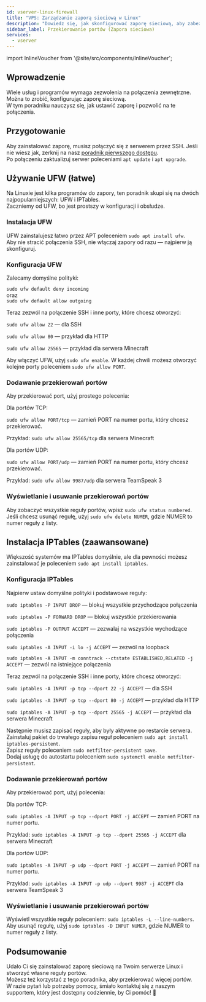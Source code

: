 ```yaml
---
id: vserver-linux-firewall
title: "VPS: Zarządzanie zaporą sieciową w Linux"
description: "Dowiedz się, jak skonfigurować zaporę sieciową, aby zabezpieczyć swój serwer i umożliwić niezbędne połączenia zewnętrzne → Sprawdź teraz"
sidebar_label: Przekierowanie portów (Zapora sieciowa)
services:
  - vserver
---
```


import InlineVoucher from '@site/src/components/InlineVoucher';

## Wprowadzenie

Wiele usług i programów wymaga zezwolenia na połączenia zewnętrzne. Można to zrobić, konfigurując zaporę sieciową.  
W tym poradniku nauczysz się, jak ustawić zaporę i pozwolić na te połączenia.

<InlineVoucher />

## Przygotowanie

Aby zainstalować zaporę, musisz połączyć się z serwerem przez SSH. Jeśli nie wiesz jak, zerknij na nasz [poradnik pierwszego dostępu](vserver-linux-ssh.md).  
Po połączeniu zaktualizuj serwer poleceniami `apt update` i `apt upgrade`.

## Używanie UFW (łatwe)

Na Linuxie jest kilka programów do zapory, ten poradnik skupi się na dwóch najpopularniejszych: UFW i IPTables.  
Zaczniemy od UFW, bo jest prostszy w konfiguracji i obsłudze.

### Instalacja UFW

UFW zainstalujesz łatwo przez APT poleceniem `sudo apt install ufw`.  
Aby nie stracić połączenia SSH, nie włączaj zapory od razu — najpierw ją skonfiguruj.

### Konfiguracja UFW

Zalecamy domyślne polityki:

`sudo ufw default deny incoming`  
oraz  
`sudo ufw default allow outgoing`

Teraz zezwól na połączenie SSH i inne porty, które chcesz otworzyć:

`sudo ufw allow 22` — dla SSH

`sudo ufw allow 80` — przykład dla HTTP

`sudo ufw allow 25565` — przykład dla serwera Minecraft


Aby włączyć UFW, użyj `sudo ufw enable`. W każdej chwili możesz otworzyć kolejne porty poleceniem `sudo ufw allow PORT`.


### Dodawanie przekierowań portów

Aby przekierować port, użyj prostego polecenia:

Dla portów TCP:

`sudo ufw allow PORT/tcp` — zamień PORT na numer portu, który chcesz przekierować.

Przykład: `sudo ufw allow 25565/tcp` dla serwera Minecraft

Dla portów UDP:

`sudo ufw allow PORT/udp` — zamień PORT na numer portu, który chcesz przekierować.

Przykład: `sudo ufw allow 9987/udp` dla serwera TeamSpeak 3

### Wyświetlanie i usuwanie przekierowań portów

Aby zobaczyć wszystkie reguły portów, wpisz `sudo ufw status numbered`.  
Jeśli chcesz usunąć regułę, użyj `sudo ufw delete NUMER`, gdzie NUMER to numer reguły z listy.

## Instalacja IPTables (zaawansowane)

Większość systemów ma IPTables domyślnie, ale dla pewności możesz zainstalować je poleceniem `sudo apt install iptables`.

### Konfiguracja IPTables

Najpierw ustaw domyślne polityki i podstawowe reguły:

`sudo iptables -P INPUT DROP` — blokuj wszystkie przychodzące połączenia

`sudo iptables -P FORWARD DROP` — blokuj wszystkie przekierowania

`sudo iptables -P OUTPUT ACCEPT` — zezwalaj na wszystkie wychodzące połączenia

`sudo iptables -A INPUT -i lo -j ACCEPT` — zezwól na loopback

`sudo iptables -A INPUT -m conntrack --ctstate ESTABLISHED,RELATED -j ACCEPT` — zezwól na istniejące połączenia

Teraz zezwól na połączenie SSH i inne porty, które chcesz otworzyć:

`sudo iptables -A INPUT -p tcp --dport 22 -j ACCEPT` — dla SSH

`sudo iptables -A INPUT -p tcp --dport 80 -j ACCEPT` — przykład dla HTTP

`sudo iptables -A INPUT -p tcp --dport 25565 -j ACCEPT` — przykład dla serwera Minecraft

Następnie musisz zapisać reguły, aby były aktywne po restarcie serwera.  
Zainstaluj pakiet do trwałego zapisu reguł poleceniem `sudo apt install iptables-persistent`.  
Zapisz reguły poleceniem `sudo netfilter-persistent save`.  
Dodaj usługę do autostartu poleceniem `sudo systemctl enable netfilter-persistent`.

### Dodawanie przekierowań portów

Aby przekierować port, użyj polecenia:

Dla portów TCP:

`sudo iptables -A INPUT -p tcp --dport PORT -j ACCEPT` — zamień PORT na numer portu.

Przykład: `sudo iptables -A INPUT -p tcp --dport 25565 -j ACCEPT` dla serwera Minecraft

Dla portów UDP:

`sudo iptables -A INPUT -p udp --dport PORT -j ACCEPT` — zamień PORT na numer portu.

Przykład: `sudo iptables -A INPUT -p udp --dport 9987 -j ACCEPT` dla serwera TeamSpeak 3


### Wyświetlanie i usuwanie przekierowań portów

Wyświetl wszystkie reguły poleceniem: `sudo iptables -L --line-numbers`.  
Aby usunąć regułę, użyj `sudo iptables -D INPUT NUMER`, gdzie NUMER to numer reguły z listy.

## Podsumowanie

Udało Ci się zainstalować zaporę sieciową na Twoim serwerze Linux i stworzyć własne reguły portów.  
Możesz też korzystać z tego poradnika, aby przekierować więcej portów.  
W razie pytań lub potrzeby pomocy, śmiało kontaktuj się z naszym supportem, który jest dostępny codziennie, by Ci pomóc! 🙂

<InlineVoucher />